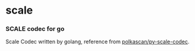 # scale
### SCALE codec for go

Scale Codec written by golang, reference from [polkascan/py-scale-codec](https://github.com/polkascan/py-scale-codec).

